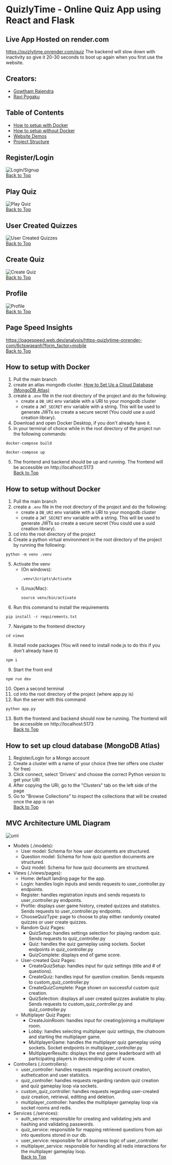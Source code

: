 # QuizlyTime - Online Quiz App using React and Flask

## Live App Hosted on render.com
https://quizlytime.onrender.com/quiz
The backend will slow down with inactivity so give it 20-30 seconds to boot up again when you first use the website.

## Creators: 
- [Gowtham Rajendra](https://github.com/GowthamRajendra)
- [Ravi Pogaku](https://github.com/Ravi-Pogaku)

## Table of Contents
- [How to setup with Docker](#how-to-setup-with-docker)
- [How to setup without Docker](#how-to-setup-without-docker)
- [Website Demos](#registerlogin)
- [Project Structure](#mvc-architecture-uml-diagram)

## Register/Login
![Login/Signup](demo-gifs/register-login.gif)<br>
[Back to Top](#quizlytime---online-quiz-app-using-react-and-flask)

## Play Quiz
![Play Quiz](demo-gifs/random-quiz.gif)<br>
[Back to Top](#quizlytime---online-quiz-app-using-react-and-flask)

## User Created Quizzes
![User Created Quizzes](demo-gifs/user-created-quizzes.gif)<br>
[Back to Top](#quizlytime---online-quiz-app-using-react-and-flask)

## Create Quiz
![Create Quiz](demo-gifs/create-quiz.gif)<br>
[Back to Top](#quizlytime---online-quiz-app-using-react-and-flask)

## Profile
![Profile](demo-gifs/profile-page.gif)<br>
[Back to Top](#quizlytime---online-quiz-app-using-react-and-flask)



## Page Speed Insights
https://pagespeed.web.dev/analysis/https-quizlytime-onrender-com/6ctswqeanh?form_factor=mobile <br>
[Back to Top](#quizlytime---online-quiz-app-using-react-and-flask)

## How to setup with Docker
1. Pull the main branch
2. create an atlas mongodb cluster. [How to Set Up a Cloud Database (MongoDB Atlas)](#how-to-set-up-cloud-database-mongodb-atlas)
3. create a `.env` file in the root directory of the project and do the following:
    - create a `DB_URI` env variable with a URI to your mongodb cluster
    - create a `JWT_SECRET` env variable with a string. This will be used to generate JWTs so create a secure secret (You could use a uuid creation library).
4. Download and open Docker Desktop, if you don't already have it.
5. In your terminal of choice while in the root directory of the project run the following commands:<br>
```
docker-compose build
```
```
docker-compose up
```
5. The frontend and backend should be up and running. The frontend will be accessible on http://localhost:5173 <br>
[Back to Top](#quizlytime---online-quiz-app-using-react-and-flask)

## How to setup without Docker
1. Pull the main branch
2. create a `.env` file in the root directory of the project and do the following:
    - create a `DB_URI` env variable with a URI to your mongodb cluster
    - create a `JWT_SECRET` env variable with a string. This will be used to generate JWTs so create a secure secret (You could use a uuid creation library).
3. cd into the root directory of the project
4. Create a python virtual environment in the root directory of the project by running the following:
```
python -m venv .venv
```
5. Activate the venv
    - (On windows):
        ```
        .venv\Scripts\Activate
        ```
    - (Linux/Mac):
        ```
        source venv/bin/activate
        ```
6. Run this command to install the requirements
```    
pip install -r requirements.txt
```
7. Navigate to the frontend directory
```
cd views
```
8. Install node packages (You will need to install node.js to do this if you don't already have it)
```
npm i 
```
9. Start the front end
```
npm run dev
```
10. Open a second terminal
11. cd into the root directory of the project (where app.py is)
12. Run the server with this command 
```
python app.py
```
13. Both the frontend and backend should now be running. The frontend will be accessible on http://localhost:5173 <br>
[Back to Top](#quizlytime---online-quiz-app-using-react-and-flask)

## How to set up cloud database (MongoDB Atlas)
1. Register/Login for a Mongo account
2. Create a cluster with a name of your choice (free tier offers one cluster for free)
3. Click connect, select 'Drivers' and choose the correct Python version to get your URI
4. After copying the URI, go to the "Clusters" tab on the left side of the page
5. Go to "Browse Collections" to inspect the collections that will be created once the app is ran <br>
[Back to Top](#quizlytime---online-quiz-app-using-react-and-flask)

## MVC Architecture UML Diagram
![uml](https://github.com/user-attachments/assets/c555ad1f-d6ef-4581-80d8-5bddc960127d)

- Models (./models):
    - User model: Schema for how user documents are structured.
    - Question model: Schema for how quiz question documents are structured.
    - Quiz model: Schema for how quiz documents are structured.
- Views (./views/pages):
    - Home: default landing page for the app.   
    - Login: handles login inputs and sends requests to user_controller.py endpoints.
    - Register: handles registration inputs and sends requests to user_controller.py endpoints.
    - Profile: displays user game history, created quizzes and statistics. Sends requests to user_controller.py endpoints.
    - ChooseQuizType: page to choose to play either randomly created quizzes or user create quizzes.
    - Random Quiz Pages:
        - QuizSetup: handles settings selection for playing random quiz. Sends requests to quiz_controller.py
        - Quiz: handles the quiz gameplay using sockets. Socket endpoints in quiz_controller.py
        - QuizComplete: displays end of game score.
    - User-created Quiz Pages:
        - CreateQuizSetup: handles input for quiz settings (title and # of questions).
        - CreateQuiz: handles input for question creation. Sends requests to custom_quiz_controller.py
        - CreateQuizComplete: Page shown on successful custom quiz creation.
        - QuizSelection: displays all user created quizzes avaliable to play. Sends requests to custom_quiz_controller.py and quiz_controller.py
    - Multiplayer Quiz Pages:
        - CreateJoinRoom: handles input for creating/joining a multiplayer room.
        - Lobby: handles selecting multiplayer quiz settings, the chatroom and starting the multiplayer game.
        - MultiplayerGame: handles the multiplayer quiz gameplay using sockets. Socket endpoints in multiplayer_controller.py
        - MultiplayerResults: displays the end game leaderboard with all participating players in descending order of score.
- Controllers (./controllers):
    - user_controller: handles requests regarding account creation, authetication and user statistics.
    - quiz_controller: handles requests regarding random quiz creation and quiz gameplay loop via sockets.
    - custom_quiz_controller: handles requests regarding user-created quiz creation, retrieval, editting and deletion.
    - multiplayer_controller: handles the multiplayer gameplay loop via socket rooms and redis.
- Services (./services):
    - auth_service: responsible for creating and validating jwts and hashing and validating passwords.
    - quiz_service: responsible for mapping retrieved questions from api into questions stored in our db.
    - user_service: responsible for all business logic of user_controller
    - multiplayer_service: responsible for handling all redis interactions for the multiplayer gameplay loop. <br>
[Back to Top](#quizlytime---online-quiz-app-using-react-and-flask)

